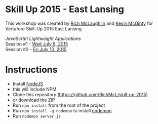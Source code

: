 # Skill Up 2015 - East Lansing

This workshop was created by [Rich McLaughlin](https://github.com/RichMcL) and [Kevin McGinty](https://github.com/atomicframeworks) for Vertafore Skill-Up 2015 East Lansing

*JavaScript Lightweight Applications*<br>
Session #1 - [Wed July 8, 2015](https://skillup2015eastlansing.sched.org/event/4384bb21746114ead5721f964d9968c3#.VZGTwO1VhBc)<br>
Session #2 - [Fri July 10, 2015](https://skillup2015eastlansing.sched.org/event/42df5ba09a61b3821b6db9e78adb868b#.VZGT5u1VhBc)

# Instructions
- Install [NodeJS](https://nodejs.org/) 
 - this will include NPM
- Clone this repository (https://github.com/RichMcL/skill-up-2015)
 - or download the ZIP
- Run <code>npm install</code> from the root of the project
- Run <code>npm install -g nodemon</code> to install [nodemon](http://nodemon.io/)
- Run <code>nodemon server.js</code>
